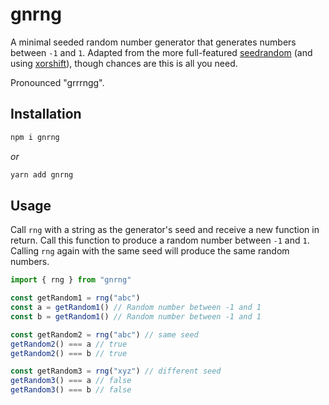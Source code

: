 # gnrng

A minimal seeded random number generator that generates numbers between `-1` and `1`. Adapted from the more full-featured [seedrandom](https://github.com/davidbau/seedrandom) (and using [xorshift](https://en.wikipedia.org/wiki/Xorshift)), though chances are this is all you need.

Pronounced "grrrngg".

## Installation

```bash
npm i gnrng
```

_or_

```bash
yarn add gnrng
```

## Usage

Call `rng` with a string as the generator's seed and receive a new function in return. Call this function to produce a random number between `-1` and `1`. Calling `rng` again with the same seed will produce the same random numbers.

```ts
import { rng } from "gnrng"

const getRandom1 = rng("abc")
const a = getRandom1() // Random number between -1 and 1
const b = getRandom1() // Random number between -1 and 1

const getRandom2 = rng("abc") // same seed
getRandom2() === a // true
getRandom2() === b // true

const getRandom3 = rng("xyz") // different seed
getRandom3() === a // false
getRandom3() === b // false
```
